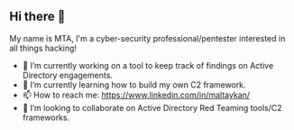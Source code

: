 ## Hi there 👋

My name is MTA, I'm a cyber-security professional/pentester interested in all things hacking!

- 🔭 I’m currently working on a tool to keep track of findings on Active Directory engagements.
- 🌱 I’m currently learning how to build my own C2 framework. 
- 📫 How to reach me: https://www.linkedin.com/in/maltaykan/
- 👯 I’m looking to collaborate on Active Directory Red Teaming tools/C2 frameworks.
<!--
**MTA-tools/MTA-tools** is a ✨ _special_ ✨ repository because its `README.md` (this file) appears on your GitHub profile.

Here are some ideas to get you started:

- 🔭 I’m currently working on ...
- 🌱 I’m currently learning ...
- 👯 I’m looking to collaborate on ...
- 🤔 I’m looking for help with ...
- 💬 Ask me about ...
- 📫 How to reach me: ...
- ⚡ Fun fact: ...
-->
